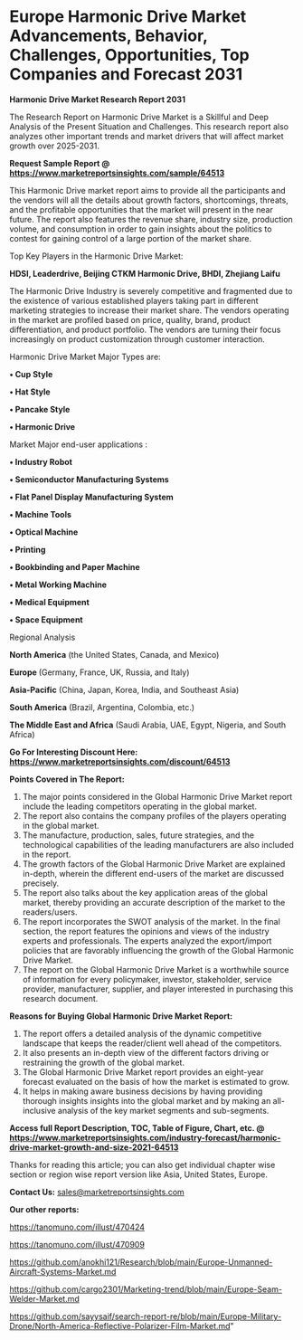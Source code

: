 # Europe Harmonic Drive Market Advancements, Behavior, Challenges, Opportunities, Top Companies and Forecast 2031

<strong>Harmonic Drive Market Research Report 2031</strong>

The Research Report on Harmonic Drive Market is a Skillful and Deep Analysis of the Present Situation and Challenges. This research report also analyzes other important trends and market drivers that will affect market growth over 2025-2031.

<strong>Request Sample Report @ <a href=https://www.marketreportsinsights.com/sample/64513>https://www.marketreportsinsights.com/sample/64513</a></strong>

This Harmonic Drive market report aims to provide all the participants and the vendors will all the details about growth factors, shortcomings, threats, and the profitable opportunities that the market will present in the near future. The report also features the revenue share, industry size, production volume, and consumption in order to gain insights about the politics to contest for gaining control of a large portion of the market share.

Top Key Players in the Harmonic Drive Market:

<strong>HDSI, Leaderdrive, Beijing CTKM Harmonic Drive, BHDI, Zhejiang Laifu</strong>

The Harmonic Drive Industry is severely competitive and fragmented due to the existence of various established players taking part in different marketing strategies to increase their market share. The vendors operating in the market are profiled based on price, quality, brand, product differentiation, and product portfolio. The vendors are turning their focus increasingly on product customization through customer interaction.

Harmonic Drive Market Major Types are:

<strong>• Cup Style

• Hat Style

• Pancake Style

• Harmonic Drive</strong>

Market Major end-user applications :

<strong>• Industry Robot

• Semiconductor Manufacturing Systems

• Flat Panel Display Manufacturing System

• Machine Tools

• Optical Machine

• Printing

• Bookbinding and Paper Machine

• Metal Working Machine

• Medical Equipment

• Space Equipment</strong>

Regional Analysis

</u><strong><b>North America</b></strong> (the United States, Canada, and Mexico)

<strong><b>Europe </b></strong>(Germany, France, UK, Russia, and Italy)

<strong><b>Asia-Pacific</b></strong> (China, Japan, Korea, India, and Southeast Asia)

<strong><b>South America</b></strong> (Brazil, Argentina, Colombia, etc.)

<strong><b>The Middle East and Africa</b></strong> (Saudi Arabia, UAE, Egypt, Nigeria, and South Africa)

<strong>Go For Interesting Discount Here: <a href=https://www.marketreportsinsights.com/discount/64513>https://www.marketreportsinsights.com/discount/64513</a></strong>

<strong>Points Covered in The Report:</strong>
<ol>
  <li>The major points considered in the Global Harmonic Drive Market report include the leading competitors operating in the global market.</li>
  <li>The report also contains the company profiles of the players operating in the global market.</li>
  <li>The manufacture, production, sales, future strategies, and the technological capabilities of the leading manufacturers are also included in the report.</li>
  <li>The growth factors of the Global Harmonic Drive Market are explained in-depth, wherein the different end-users of the market are discussed precisely.</li>
  <li>The report also talks about the key application areas of the global market, thereby providing an accurate description of the market to the readers/users.</li>
  <li>The report incorporates the SWOT analysis of the market. In the final section, the report features the opinions and views of the industry experts and professionals. The experts analyzed the export/import policies that are favorably influencing the growth of the Global Harmonic Drive Market.</li>
  <li>The report on the Global Harmonic Drive Market is a worthwhile source of information for every policymaker, investor, stakeholder, service provider, manufacturer, supplier, and player interested in purchasing this research document.</li>
</ol>
<strong>Reasons for Buying Global Harmonic Drive Market Report:</strong>

<ol>
  <li>The report offers a detailed analysis of the dynamic competitive landscape that keeps the reader/client well ahead of the competitors.</li>
  <li>It also presents an in-depth view of the different factors driving or restraining the growth of the global market.</li>
  <li>The Global Harmonic Drive Market report provides an eight-year forecast evaluated on the basis of how the market is estimated to grow.</li>
  <li>It helps in making aware business decisions by having providing thorough insights insights into the global market and by making an all-inclusive analysis of the key market segments and sub-segments.</li>
</ol>
<strong>Access full Report Description, TOC, Table of Figure, Chart, etc. @ <a href=https://www.marketreportsinsights.com/industry-forecast/harmonic-drive-market-growth-and-size-2021-64513>https://www.marketreportsinsights.com/industry-forecast/harmonic-drive-market-growth-and-size-2021-64513</a></strong>


Thanks for reading this article; you can also get individual chapter wise section or region wise report version like Asia, United States, Europe.

<strong>Contact Us:</strong>
sales@marketreportsinsights.com

<strong>Our other reports:</strong>

<a href=https://tanomuno.com/illust/470424>https://tanomuno.com/illust/470424</a>

<a href=https://tanomuno.com/illust/470909>https://tanomuno.com/illust/470909</a>

<a href=https://github.com/anokhi121/Research/blob/main/Europe-Unmanned-Aircraft-Systems-Market.md>https://github.com/anokhi121/Research/blob/main/Europe-Unmanned-Aircraft-Systems-Market.md</a>

<a href=https://github.com/cargo2301/Marketing-trend/blob/main/Europe-Seam-Welder-Market.md>https://github.com/cargo2301/Marketing-trend/blob/main/Europe-Seam-Welder-Market.md</a>

<a href=https://github.com/sayysaif/search-report-re/blob/main/Europe-Military-Drone/North-America-Reflective-Polarizer-Film-Market.md>https://github.com/sayysaif/search-report-re/blob/main/Europe-Military-Drone/North-America-Reflective-Polarizer-Film-Market.md</a>"
